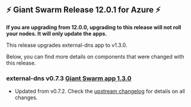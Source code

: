 ## :zap:  Giant Swarm Release 12.0.1 for Azure :zap:

**If you are upgrading from 12.0.0, upgrading to this release will not roll your nodes. It will only update the apps.**

This release upgrades external-dns app to v1.3.0.

Below, you can find more details on components that were changed with this release.

### external-dns v0.7.3 [Giant Swarm app 1.3.0](https://github.com/giantswarm/external-dns-app/blob/master/CHANGELOG.md#130---2020-08-18)

- Updated from v0.7.2. Check the [upstream changelog](https://github.com/kubernetes-sigs/external-dns/releases/tag/v0.7.3) for details on all changes.
